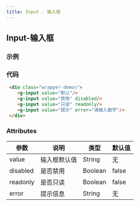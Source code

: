 ```yaml
---
title: Input - 输入框
---
```


## Input-输入框
### 示例
<ClientOnly>
<input-demos></input-demos>
</ClientOnly>


### 代码
```HTML
 <div class="wrapper-demos">
    <g-input value="默认"/>
    <g-input value="禁用" disabled/>
    <g-input value="只读" readonly/>
    <g-input value="提示" error="请输入数字"/>
 </div>
```

### Attributes
| 参数 | 说明 | 类型 | 默认值 |
| ------ | ------ | ------ | ------ |
| value | 输入框默认值 | String |   无|
| disabled | 是否禁用 | Boolean | false  |
| readonly | 是否只读 | Boolean | false |
| error | 提示信息 | String | 无 |